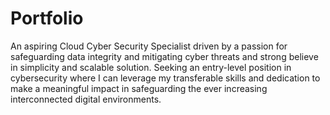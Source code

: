# Portfolio
An aspiring Cloud Cyber Security Specialist driven by a passion for safeguarding data integrity and mitigating cyber threats and strong believe in simplicity and scalable solution.
Seeking an entry-level position in cybersecurity where I can leverage my transferable skills and dedication to make a meaningful impact in safeguarding the ever increasing interconnected digital environments.
